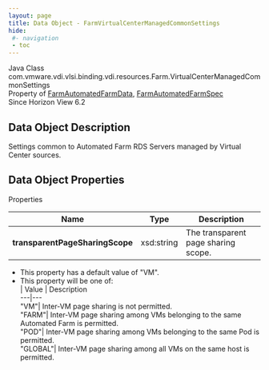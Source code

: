 ```yaml
---
layout: page
title: Data Object - FarmVirtualCenterManagedCommonSettings
hide:
 #- navigation
 - toc
---
```






Java Class
    com.vmware.vdi.vlsi.binding.vdi.resources.Farm.VirtualCenterManagedCommonSettings  
Property of
     [FarmAutomatedFarmData](vdi.resources.Farm.AutomatedFarmData.md#field_detail), [FarmAutomatedFarmSpec](vdi.resources.Farm.AutomatedFarmSpec.md#field_detail)  
Since 
    Horizon View 6.2

## Data Object Description 

Settings common to Automated Farm RDS Servers managed by Virtual Center sources. 

## Data Object Properties

Properties

Name |  Type |  Description   
---|---|---  
**transparentPageSharingScope**|  xsd:string|  The transparent page sharing scope.   


  * This property has a default value of "VM".
  * This property will be one of:  
|  Value |  Description   
---|---  
"VM"| Inter-VM page sharing is not permitted.  
"FARM"| Inter-VM page sharing among VMs belonging to the same Automated Farm is permitted.  
"POD"| Inter-VM page sharing among VMs belonging to the same Pod is permitted.  
"GLOBAL"| Inter-VM page sharing among all VMs on the same host is permitted.  

  
  
  

  
  

